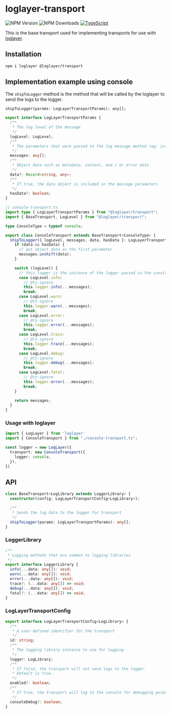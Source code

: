 # loglayer-transport

![NPM Version](https://img.shields.io/npm/v/%40loglayer%2Fshared)
![NPM Downloads](https://img.shields.io/npm/dm/%40loglayer%2Fshared)
[![TypeScript](https://img.shields.io/badge/%3C%2F%3E-TypeScript-%230074c1.svg)](http://www.typescriptlang.org/)

This is the base transport used for implementing transports for use with [loglayer](https://loglayer.dev).

## Installation

```bash
npm i loglayer @loglayer/transport
```

## Implementation example using console

The `shipToLogger` method is the method that will be called by the loglayer to send the logs to the logger.

`shipToLogger(params: LogLayerTransportParams): any[];`

```typescript
export interface LogLayerTransportParams {
  /**
   * The log level of the message
   */
  logLevel: LogLevel;
  /**
   * The parameters that were passed to the log message method (eg: info / warn / debug / error)
   */
  messages: any[];
  /**
   * Object data such as metadata, context, and / or error data
   */
  data?: Record<string, any>;
  /**
   * If true, the data object is included in the message parameters
   */
  hasData?: boolean;
}
```

```typescript
// console-transport.ts
import type { LogLayerTransportParams } from "@loglayer/transport";
import { BaseTransport, LogLevel } from "@loglayer/transport";

type ConsoleType = typeof console;

export class ConsoleTransport extends BaseTransport<ConsoleType> {
  shipToLogger({ logLevel, messages, data, hasData }: LogLayerTransportParams) {
    if (data && hasData) {
      // put object data as the first parameter
      messages.unshift(data);
    }

    switch (logLevel) {
      // this.logger is the instance of the logger passed in the constructor
      case LogLevel.info:
        // @ts-ignore
        this.logger.info(...messages);
        break;
      case LogLevel.warn:
        // @ts-ignore
        this.logger.warn(...messages);
        break;
      case LogLevel.error:
        // @ts-ignore
        this.logger.error(...messages);
        break;
      case LogLevel.trace:
        // @ts-ignore
        this.logger.trace(...messages);
        break;
      case LogLevel.debug:
        // @ts-ignore
        this.logger.debug(...messages);
        break;
      case LogLevel.fatal:
        // @ts-ignore
        this.logger.error(...messages);
        break;
    }

    return messages;
  }
}
```

### Usage with loglayer

```typescript
import { LogLayer } from 'loglayer'
import { ConsoleTransport } from "./console-transport.ts";

const logger = new LogLayer({
  transport: new ConsoleTransport({
    logger: console,
  }),
})
```

## API

```typescript
class BaseTransport<LogLibrary extends LoggerLibrary> {
  constructor(config: LogLayerTransportConfig<LogLibrary>);

  /**
   * Sends the log data to the logger for transport
   */
  shipToLogger(params: LogLayerTransportParams): any[];
}
```

### LoggerLibrary

```typescript
/**
 * Logging methods that are common to logging libraries
 */
export interface LoggerLibrary {
  info(...data: any[]): void;
  warn(...data: any[]): void;
  error(...data: any[]): void;
  trace?: (...data: any[]) => void;
  debug(...data: any[]): void;
  fatal?: (...data: any[]) => void;
}
```

### LogLayerTransportConfig

```typescript
export interface LogLayerTransportConfig<LogLibrary> {
  /**
   * A user-defined identifier for the transport
   */
  id: string;
  /**
   * The logging library instance to use for logging
   */
  logger: LogLibrary;
  /**
   * If false, the transport will not send logs to the logger.
   * Default is true.
   */
  enabled?: boolean;
  /**
   * If true, the transport will log to the console for debugging purposes
   */
  consoleDebug?: boolean;
}
```